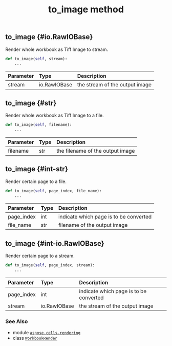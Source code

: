 ﻿---
title: to_image method
second_title: Aspose.Cells for Python via .NET API References
description: 
type: docs
weight: 40
url: /aspose.cells.rendering/workbookrender/to_image/
is_root: false
---

## to_image {#io.RawIOBase}

Render whole workbook as Tiff Image to stream.



```python
def to_image(self, stream):
    ...
```


| Parameter | Type | Description |
| :- | :- | :- |
| stream | io.RawIOBase | the stream of the output image |


## to_image {#str}

Render whole workbook as Tiff Image to a file.



```python
def to_image(self, filename):
    ...
```


| Parameter | Type | Description |
| :- | :- | :- |
| filename | str | the filename of the output image |


## to_image {#int-str}

Render certain page to a file.



```python
def to_image(self, page_index, file_name):
    ...
```


| Parameter | Type | Description |
| :- | :- | :- |
| page_index | int | indicate which page is to be converted |
| file_name | str | filename of the output image |


## to_image {#int-io.RawIOBase}

Render certain page to a stream.



```python
def to_image(self, page_index, stream):
    ...
```


| Parameter | Type | Description |
| :- | :- | :- |
| page_index | int | indicate which page is to be converted |
| stream | io.RawIOBase | the stream of the output image |



### See Also
* module [`aspose.cells.rendering`](../../)
* class [`WorkbookRender`](/cells/python-net/aspose.cells.rendering/workbookrender)
